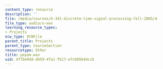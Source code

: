 ```yaml
---
content_type: resource
description: ''
file: /media/courses/6-341-discrete-time-signal-processing-fall-2005/4f7be9dddb594fa1fb17e7cb05b4dccb_payam.wav
file_type: audio/x-wav
learning_resource_types:
- Projects
ocw_type: OCWFile
parent_title: Projects
parent_type: CourseSection
resourcetype: Other
title: payam.wav
uid: 4f7be9dd-db59-4fa1-fb17-e7cb05b4dccb
---
```

